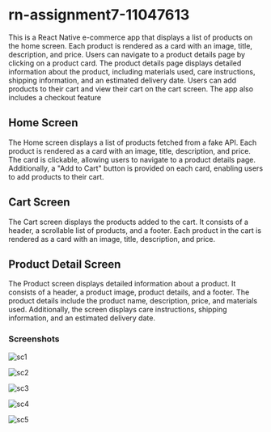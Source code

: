 # rn-assignment7-11047613

This is a React Native e-commerce app that displays a list of products on the home screen. Each product is rendered as a card with an image, title, description, and price. Users can navigate to a product details page by clicking on a product card. The product details page displays detailed information about the product, including materials used, care instructions, shipping information, and an estimated delivery date. Users can add products to their cart and view their cart on the cart screen. The app also includes a checkout feature

## Home Screen
The Home screen displays a list of products fetched from a fake API. Each product is rendered as a card with an image, title, description, and price. The card is clickable, allowing users to navigate to a product details page. Additionally, a "Add to Cart" button is provided on each card, enabling users to add products to their cart. 

## Cart Screen
The Cart screen displays the products added to the cart. It consists of a header, a scrollable list of products, and a footer. Each product in the cart is rendered as a card with an image, title, description, and price.

## Product Detail Screen
The Product screen displays detailed information about a product. It consists of a header, a product image, product details, and a footer. The product details include the product name, description, price, and materials used. Additionally, the screen displays care instructions, shipping information, and an estimated delivery date.



### Screenshots


![sc1](https://github.com/user-attachments/assets/03eadea3-a89a-4654-88c1-3d1d5ba37a35)


![sc2](https://github.com/user-attachments/assets/a6b3110b-0664-4d0f-9bcd-35c93baa1623)


![sc3](https://github.com/user-attachments/assets/ba640ca4-de92-441e-9890-131a1d6e7c6a)


![sc4](https://github.com/user-attachments/assets/e8b11182-8732-4687-ab48-e84375936baa)


![sc5](https://github.com/user-attachments/assets/b6ab49e8-4d1c-4b7f-b59b-fc33d694c5b7)

